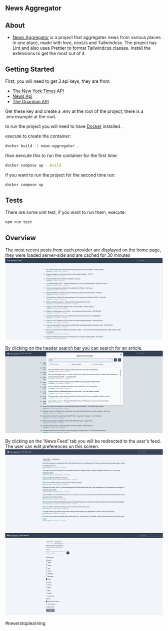 ## News Aggregator

## About

- [News Aggregator](https://news-aggregator-web-app.vercel.app/) is a project that aggregates news from various places in one place, made with love, nextJs and Tailwindcss.
The project has Lint and also uses Prettier to format Tailwindcss classes. Install the extensions to get the most out of it.

## Getting Started

First, you will need to get 3 api keys, they are from:

- [The New York Times API](https://developer.nytimes.com/)
- [News Api](https://newsapi.org/)
- [The Guardian API](https://open-platform.theguardian.com/)

Get these key and create a .env at the root of the project,
there is a .env.example at the root.

to run the project you will need to have [Docker](https://www.docker.com/) installed .

execute to create the container:
```bash
docker build -t news-aggregator .
```
than execute this to run the container for the first time:
```bash
docker compose up --build
```
if you want to run the project for the second time run:
```bash
docker compose up
```

## Tests

There are some unit test, if you want to run them, execute:
```bash
npm run test
```

## Overview

The most recent posts from each provider are displayed on the home page, they were loaded server-side and are cached for 30 minutes
![Home](assets/home.png)

By clicking on the header search bar you can search for an article.
![Dialog](assets/dialog.png)

By clicking on the 'News Feed' tab you will be redirected to the user's feed. The user can edit preferences on this screen.
![Dialog](assets/news_feed.png)
![Dialog](assets/preferences.png)

#neverstoplearning